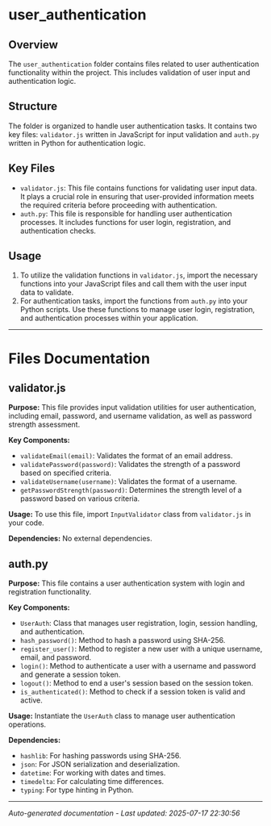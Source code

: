 # user_authentication

## Overview
The `user_authentication` folder contains files related to user authentication functionality within the project. This includes validation of user input and authentication logic.

## Structure
The folder is organized to handle user authentication tasks. It contains two key files: `validator.js` written in JavaScript for input validation and `auth.py` written in Python for authentication logic.

## Key Files
- `validator.js`: This file contains functions for validating user input data. It plays a crucial role in ensuring that user-provided information meets the required criteria before proceeding with authentication.
- `auth.py`: This file is responsible for handling user authentication processes. It includes functions for user login, registration, and authentication checks.

## Usage
1. To utilize the validation functions in `validator.js`, import the necessary functions into your JavaScript files and call them with the user input data to validate.
2. For authentication tasks, import the functions from `auth.py` into your Python scripts. Use these functions to manage user login, registration, and authentication processes within your application.

---

# Files Documentation

## validator.js

**Purpose:** This file provides input validation utilities for user authentication, including email, password, and username validation, as well as password strength assessment.

**Key Components:**
- `validateEmail(email)`: Validates the format of an email address.
- `validatePassword(password)`: Validates the strength of a password based on specified criteria.
- `validateUsername(username)`: Validates the format of a username.
- `getPasswordStrength(password)`: Determines the strength level of a password based on various criteria.

**Usage:** To use this file, import `InputValidator` class from `validator.js` in your code.

**Dependencies:** No external dependencies.

## auth.py

**Purpose:** This file contains a user authentication system with login and registration functionality.

**Key Components:**
- `UserAuth`: Class that manages user registration, login, session handling, and authentication.
- `hash_password()`: Method to hash a password using SHA-256.
- `register_user()`: Method to register a new user with a unique username, email, and password.
- `login()`: Method to authenticate a user with a username and password and generate a session token.
- `logout()`: Method to end a user's session based on the session token.
- `is_authenticated()`: Method to check if a session token is valid and active.

**Usage:** Instantiate the `UserAuth` class to manage user authentication operations.

**Dependencies:**
- `hashlib`: For hashing passwords using SHA-256.
- `json`: For JSON serialization and deserialization.
- `datetime`: For working with dates and times.
- `timedelta`: For calculating time differences.
- `typing`: For type hinting in Python.

---
*Auto-generated documentation - Last updated: 2025-07-17 22:30:56*
